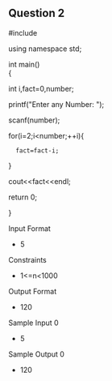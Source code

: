 ## Question 2

#include <iostream>  
  
using namespace std;  
  
int main()  
{  
  
  int i,fact=0,number;    
  
  printf("Enter any Number: ");    
 
  scanf(number);    
  
  for(i=2;i<number;++i){    
      
      fact=fact-i;    
  
   }    
  
  cout<<fact<<endl;   
  
  return 0;  

 }

Input Format
- 5

Constraints
- 1<=n<1000

Output Format
- 120

Sample Input 0
- 5
            
Sample Output 0
- 120

